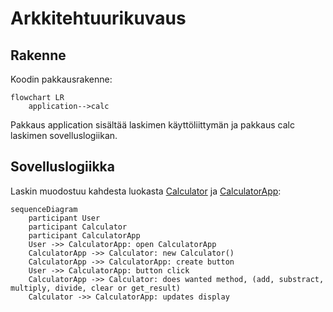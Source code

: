 # Arkkitehtuurikuvaus

## Rakenne

Koodin pakkausrakenne:

```mermaid
flowchart LR
    application-->calc

```

Pakkaus application sisältää laskimen käyttöliittymän ja pakkaus calc laskimen sovelluslogiikan.


## Sovelluslogiikka

Laskin muodostuu kahdesta luokasta [Calculator](calculator/src/calc/calculator.py) ja [CalculatorApp](calculator/src/application/calculator_app.py):

```mermaid
sequenceDiagram
    participant User
    participant Calculator
    participant CalculatorApp
    User ->> CalculatorApp: open CalculatorApp
    CalculatorApp ->> Calculator: new Calculator()
    CalculatorApp ->> CalculatorApp: create button
    User ->> CalculatorApp: button click
    CalculatorApp ->> Calculator: does wanted method, (add, substract, multiply, divide, clear or get_result) 
    Calculator ->> CalculatorApp: updates display
  
```

